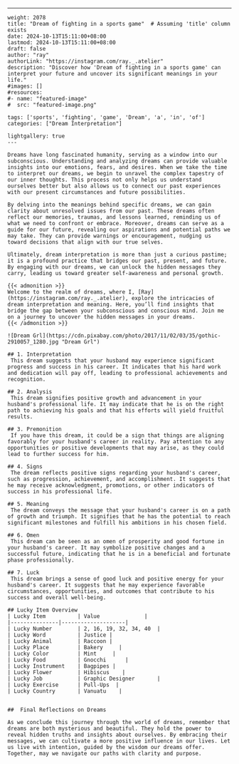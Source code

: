 ---
    weight: 2078
    title: "Dream of fighting in a sports game"  # Assuming 'title' column exists
    date: 2024-10-13T15:11:00+08:00
    lastmod: 2024-10-13T15:11:00+08:00
    draft: false
    author: "ray"
    authorLink: "https://instagram.com/ray._.atelier"
    description: "Discover how 'Dream of fighting in a sports game' can interpret your future and uncover its significant meanings in your life."
    #images: []
    #resources:
    #- name: "featured-image"
    #  src: "featured-image.png"
    
    tags: ['sports', 'fighting', 'game', 'Dream', 'a', 'in', 'of']
    categories: ["Dream Interpretation"]
    
    lightgallery: true
    ---
    
    Dreams have long fascinated humanity, serving as a window into our subconscious. Understanding and analyzing dreams can provide valuable insights into our emotions, fears, and desires. When we take the time to interpret our dreams, we begin to unravel the complex tapestry of our inner thoughts. This process not only helps us understand ourselves better but also allows us to connect our past experiences with our present circumstances and future possibilities.
    
    By delving into the meanings behind specific dreams, we can gain clarity about unresolved issues from our past. These dreams often reflect our memories, traumas, and lessons learned, reminding us of what we need to confront or embrace. Moreover, dreams can serve as a guide for our future, revealing our aspirations and potential paths we may take. They can provide warnings or encouragement, nudging us toward decisions that align with our true selves.
    
    Ultimately, dream interpretation is more than just a curious pastime; it is a profound practice that bridges our past, present, and future. By engaging with our dreams, we can unlock the hidden messages they carry, leading us toward greater self-awareness and personal growth.
    
    {{< admonition >}}
    Welcome to the realm of dreams, where I, [Ray](https://instagram.com/ray._.atelier), explore the intricacies of dream interpretation and meaning. Here, you’ll find insights that bridge the gap between your subconscious and conscious mind. Join me on a journey to uncover the hidden messages in your dreams.
    {{< /admonition >}}
    
    ![Dream Grl](https://cdn.pixabay.com/photo/2017/11/02/03/35/gothic-2910057_1280.jpg "Dream Grl")
    
    ## 1. Interpretation
     This dream suggests that your husband may experience significant progress and success in his career. It indicates that his hard work and dedication will pay off, leading to professional achievements and recognition.
    
    ## 2. Analysis
     This dream signifies positive growth and advancement in your husband's professional life. It may indicate that he is on the right path to achieving his goals and that his efforts will yield fruitful results.
    
    ## 3. Premonition
     If you have this dream, it could be a sign that things are aligning favorably for your husband's career in reality. Pay attention to any opportunities or positive developments that may arise, as they could lead to further success for him.
    
    ## 4. Signs
     The dream reflects positive signs regarding your husband's career, such as progression, achievement, and accomplishment. It suggests that he may receive acknowledgment, promotions, or other indicators of success in his professional life.
    
    ## 5. Meaning
     The dream conveys the message that your husband's career is on a path of growth and triumph. It signifies that he has the potential to reach significant milestones and fulfill his ambitions in his chosen field.
    
    ## 6. Omen
     This dream can be seen as an omen of prosperity and good fortune in your husband's career. It may symbolize positive changes and a successful future, indicating that he is in a beneficial and fortunate phase professionally.
    
    ## 7. Luck
     This dream brings a sense of good luck and positive energy for your husband's career. It suggests that he may experience favorable circumstances, opportunities, and outcomes that contribute to his success and overall well-being.
    
    ## Lucky Item Overview
    | Lucky Item          | Value              |
    |---------------|--------------------|
    | Lucky Number        | 2, 16, 19, 32, 34, 40  |
    | Lucky Word          | Justice |
    | Lucky Animal        | Raccoon |
    | Lucky Place         | Bakery     |
    | Lucky Color         | Mint     |
    | Lucky Food          | Gnocchi      |
    | Lucky Instrument    | Bagpipes |
    | Lucky Flower        | Hibiscus    |
    | Lucky Job           | Graphic Designer       |
    | Lucky Exercise      | Pull-Ups  |
    | Lucky Country       | Vanuatu    |
    
    
    ##  Final Reflections on Dreams
    
    As we conclude this journey through the world of dreams, remember that dreams are both mysterious and beautiful. They hold the power to reveal hidden truths and insights about ourselves. By embracing their messages, we can cultivate a more positive influence in our lives. Let us live with intention, guided by the wisdom our dreams offer. Together, may we navigate our paths with clarity and purpose.
    